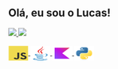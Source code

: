 ## Olá, eu sou o Lucas!
 <div>
  <a href="https://github.com/lucassssmartins">
  <img height="180em" src="https://github-readme-stats.vercel.app/api?username=lucassssmartins&show_icons=true&theme=dracula&include_all_commits=true&count_private=true"/>
  <img height="180em" src="[(https://lanyard.cnrad.dev/api/705665813994012695)](https://discord.com/users/705665813994012695"
</div>
<div style="display: inline_block"><br>
  <img align="center" alt="Javascript" height="30" width="40" src="https://raw.githubusercontent.com/devicons/devicon/master/icons/javascript/javascript-original.svg">
  <img align="center" alt="Java" height="30" width="40" src="https://raw.githubusercontent.com/devicons/devicon/master/icons/java/java-original.svg">
  <img align="center" alt="Kotlin" height="30" width="40" src="https://raw.githubusercontent.com/devicons/devicon/master/icons/kotlin/kotlin-original.svg">
  <img align="center" alt="Python" height="30" width="40" src="https://raw.githubusercontent.com/devicons/devicon/master/icons/python/python-original.svg"
   </div>
<div> 

